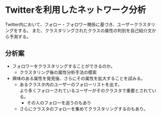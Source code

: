 # Twitterを利用したネットワーク分析
Twitter内において、フォロー・フォロワー関係に基づき、ユーザークラスタリングをする。
また、クラスタリングされたクラスの属性の判別を自己紹介文から予測する。

## 分析案
- フォロワーをクラスタリングすることができるのか。
  - クラスタリング後の属性分析手法の模索
- 興味のある属性を発見後、さらにその属性を拡大することを試みる。
  - あるクラスタ内のユーザーのフォローリストを出す。  
  より多くフォローされているユーザーがそのクラスタで重要とされている。
    - その人のフォローを追うのもあり
  - さらにクラスタのフォローを集めてクラスタリングするのもあり。
